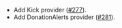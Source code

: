 - Add Kick provider ([#277](https://github.com/pilcrowonpaper/arctic/pull/277)).
- Add DonationAlerts provider ([#281](https://github.com/pilcrowonpaper/arctic/pull/281)).
